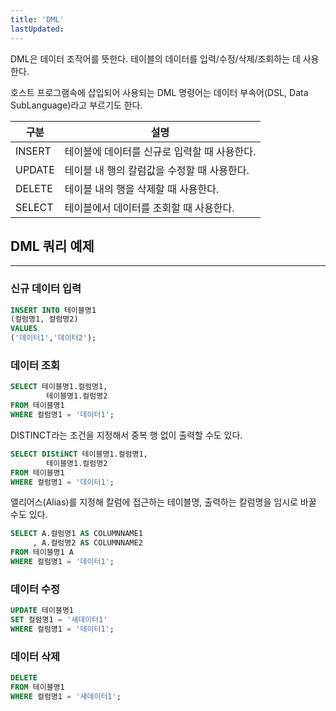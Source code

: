 ```yaml
---
title: 'DML'
lastUpdated: 
---
```

<p>
DML은 데이터 조작어를 뜻한다. 테이블의 데이터를 입력/수정/삭제/조회하는 데 사용한다.
</p>
<p>
호스트 프로그램속에 삽입되어 사용되는 DML 명령어는 데이터 부속어(DSL, Data SubLanguage)라고 부르기도 한다.
</p>

|구분|설명|
|-|-|
|INSERT|테이블에 데이터를 신규로 입력할 때 사용한다.|
|UPDATE|테이블 내 행의 칼럼값을 수정할 때 사용한다.|
|DELETE|테이블 내의 행을 삭제할 때 사용한다.|
|SELECT|테이블에서 데이터를 조회할 때 사용한다.|

## DML 쿼리 예제
---
### 신규 데이터 입력
```sql
INSERT INTO 테이블명1
(컬럼명1, 컬럼명2)
VALUES
('데이터1','데이터2');
```
### 데이터 조회
```sql
SELECT 테이블명1.컬럼명1,
        테이블명1.컬럼명2 
FROM 테이블명1
WHERE 컬럼명1 = '데이터1';
```
DISTINCT라는 조건을 지정해서 중복 행 없이 출력할 수도 있다.
```sql
SELECT DIStiNCT 테이블명1.컬럼명1,
        테이블명1.컬럼명2 
FROM 테이블명1
WHERE 컬럼명1 = '데이터1';
```
앨리어스(Alias)를 지정해 칼럼에 접근하는 테이블명, 출력하는 칼럼명을 임시로 바꿀 수도 있다.
```sql
SELECT A.컬럼명1 AS COLUMNNAME1
     , A.컬럼명2 AS COLUMNNAME2
FROM 테이블명1 A
WHERE 컬럼명1 = '데이터1';
```
### 데이터 수정
```sql
UPDATE 테이블명1
SET 컬럼명1 = '새데이터1'
WHERE 컬럼명1 = '데이터1';
```
### 데이터 삭제
```sql
DELETE
FROM 테이블명1
WHERE 컬럼명1 = '새데이터1';
```
